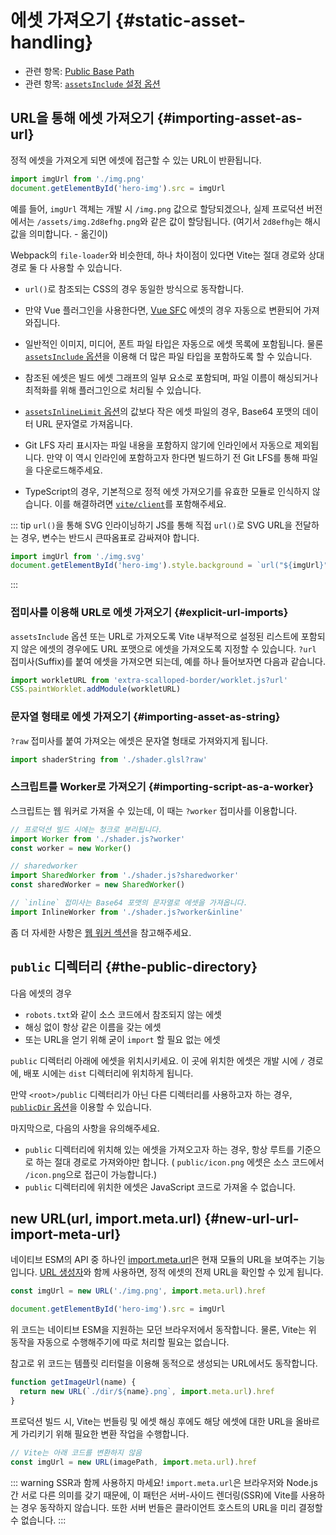 # 에셋 가져오기 {#static-asset-handling}

- 관련 항목: [Public Base Path](./build#public-base-path)
- 관련 항목: [`assetsInclude` 설정 옵션](/config/shared-options.md#assetsinclude)

## URL을 통해 에셋 가져오기 {#importing-asset-as-url}

정적 에셋을 가져오게 되면 에셋에 접근할 수 있는 URL이 반환됩니다.

```js
import imgUrl from './img.png'
document.getElementById('hero-img').src = imgUrl
```

예를 들어, `imgUrl` 객체는 개발 시 `/img.png` 값으로 할당되겠으나, 실제 프로덕션 버전에서는 `/assets/img.2d8efhg.png`와 같은 값이 할당됩니다. (여기서 `2d8efhg`는 해시 값을 의미합니다. - 옮긴이)

Webpack의 `file-loader`와 비슷한데, 하나 차이점이 있다면 Vite는 절대 경로와 상대 경로 둘 다 사용할 수 있습니다.

- `url()`로 참조되는 CSS의 경우 동일한 방식으로 동작합니다.

- 만약 Vue 플러그인을 사용한다면, [Vue SFC](https://v3.vuejs.org/guide/single-file-component.html) 에셋의 경우 자동으로 변환되어 가져와집니다.

- 일반적인 이미지, 미디어, 폰트 파일 타입은 자동으로 에셋 목록에 포함됩니다. 물론 [`assetsInclude` 옵션](/config/shared-options.md#assetsinclude)을 이용해 더 많은 파일 타입을 포함하도록 할 수 있습니다.

- 참조된 에셋은 빌드 에셋 그래프의 일부 요소로 포함되며, 파일 이름이 해싱되거나 최적화를 위해 플러그인으로 처리될 수 있습니다.

- [`assetsInlineLimit` 옵션](/config/shared-options.md#assetsinlinelimit)의 값보다 작은 에셋 파일의 경우, Base64 포맷의 데이터 URL 문자열로 가져옵니다.

- Git LFS 자리 표시자는 파일 내용을 포함하지 않기에 인라인에서 자동으로 제외됩니다. 만약 이 역시 인라인에 포함하고자 한다면 빌드하기 전 Git LFS를 통해 파일을 다운로드해주세요.

- TypeScript의 경우, 기본적으로 정적 에셋 가져오기를 유효한 모듈로 인식하지 않습니다. 이를 해결하려면 [`vite/client`](./features#client-types)를 포함해주세요.

::: tip `url()`을 통해 SVG 인라이닝하기
JS를 통해 직접 `url()`로 SVG URL을 전달하는 경우, 변수는 반드시 큰따옴표로 감싸져야 합니다.

```js
import imgUrl from './img.svg'
document.getElementById('hero-img').style.background = `url("${imgUrl}")`
```

:::

### 접미사를 이용해 URL로 에셋 가져오기 {#explicit-url-imports}

`assetsInclude` 옵션 또는 URL로 가져오도록 Vite 내부적으로 설정된 리스트에 포함되지 않은 에셋의 경우에도 URL 포맷으로 에셋을 가져오도록 지정할 수 있습니다. `?url` 접미사(Suffix)를 붙여 에셋을 가져오면 되는데, 예를 하나 들어보자면 다음과 같습니다.

```js
import workletURL from 'extra-scalloped-border/worklet.js?url'
CSS.paintWorklet.addModule(workletURL)
```

### 문자열 형태로 에셋 가져오기 {#importing-asset-as-string}

`?raw` 접미사를 붙여 가져오는 에셋은 문자열 형태로 가져와지게 됩니다.

```js
import shaderString from './shader.glsl?raw'
```

### 스크립트를 Worker로 가져오기 {#importing-script-as-a-worker}

스크립트는 웹 워커로 가져올 수 있는데, 이 때는 `?worker` 접미사를 이용합니다.

```js
// 프로덕션 빌드 시에는 청크로 분리됩니다.
import Worker from './shader.js?worker'
const worker = new Worker()
```

```js
// sharedworker
import SharedWorker from './shader.js?sharedworker'
const sharedWorker = new SharedWorker()
```

```js
// `inline` 접미사는 Base64 포맷의 문자열로 에셋을 가져옵니다.
import InlineWorker from './shader.js?worker&inline'
```

좀 더 자세한 사항은 [웹 워커 섹션](./features#web-workers)을 참고해주세요.

## `public` 디렉터리 {#the-public-directory}

다음 에셋의 경우

- `robots.txt`와 같이 소스 코드에서 참조되지 않는 에셋
- 해싱 없이 항상 같은 이름을 갖는 에셋
- 또는 URL을 얻기 위해 굳이 `import` 할 필요 없는 에셋

`public` 디렉터리 아래에 에셋을 위치시키세요. 이 곳에 위치한 에셋은 개발 시에 `/` 경로에, 배포 시에는 `dist` 디렉터리에 위치하게 됩니다.

만약 `<root>/public` 디렉터리가 아닌 다른 디렉터리를 사용하고자 하는 경우, [`publicDir` 옵션](/config/shared-options.md#publicdir)을 이용할 수 있습니다.

마지막으로, 다음의 사항을 유의해주세요.

- `public` 디렉터리에 위치해 있는 에셋을 가져오고자 하는 경우, 항상 루트를 기준으로 하는 절대 경로로 가져와야만 합니다. ( `public/icon.png` 에셋은 소스 코드에서 `/icon.png`으로 접근이 가능합니다.)
- `public` 디렉터리에 위치한 에셋은 JavaScript 코드로 가져올 수 없습니다.

## new URL(url, import.meta.url) {#new-url-url-import-meta-url}

네이티브 ESM의 API 중 하나인 [import.meta.url](https://developer.mozilla.org/en-US/docs/Web/JavaScript/Reference/Statements/import.meta)은 현재 모듈의 URL을 보여주는 기능입니다. [URL 생성자](https://developer.mozilla.org/en-US/docs/Web/API/URL)와 함께 사용하면, 정적 에셋의 전제 URL을 확인할 수 있게 됩니다.

```js
const imgUrl = new URL('./img.png', import.meta.url).href

document.getElementById('hero-img').src = imgUrl
```

위 코드는 네이티브 ESM을 지원하는 모던 브라우저에서 동작합니다. 물론, Vite는 위 동작을 자동으로 수행해주기에 따로 처리할 필요는 없습니다.

참고로 위 코드는 템플릿 리터럴을 이용해 동적으로 생성되는 URL에서도 동작합니다.

```js
function getImageUrl(name) {
  return new URL(`./dir/${name}.png`, import.meta.url).href
}
```

프로덕션 빌드 시, Vite는 번들링 및 에셋 해싱 후에도 해당 에셋에 대한 URL을 올바르게 가리키기 위해 필요한 변환 작업을 수행합니다.

```js
// Vite는 아래 코드를 변환하지 않음
const imgUrl = new URL(imagePath, import.meta.url).href
```

::: warning SSR과 함께 사용하지 마세요!
`import.meta.url`은 브라우저와 Node.js 간 서로 다른 의미를 갖기 때문에, 이 패턴은 서버-사이드 렌더링(SSR)에 Vite를 사용하는 경우 동작하지 않습니다. 또한 서버 번들은 클라이언트 호스트의 URL을 미리 결정할 수 없습니다.
:::